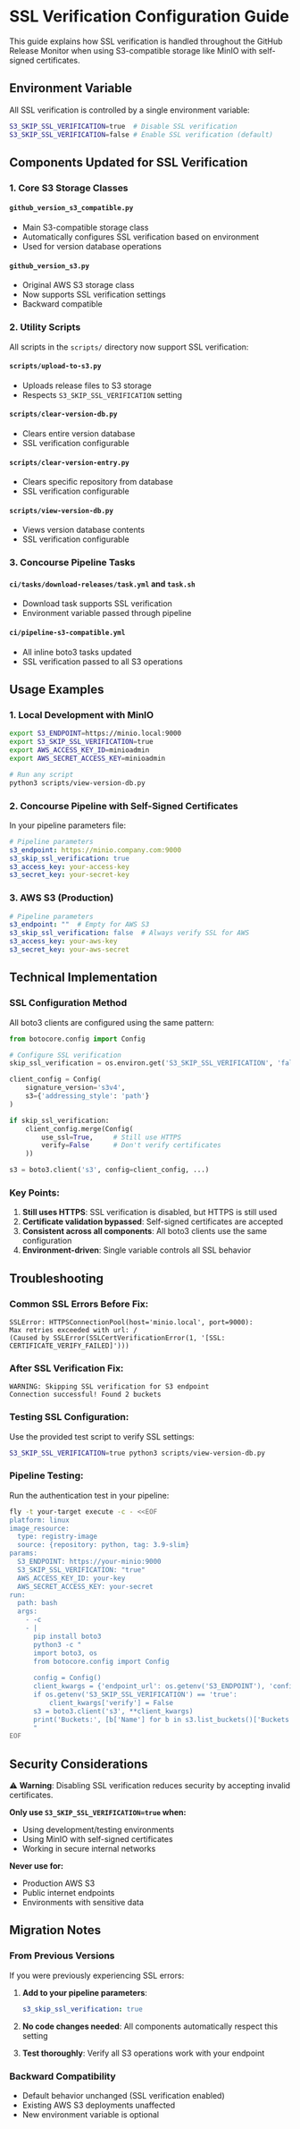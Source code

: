 # SSL Verification Configuration Guide

This guide explains how SSL verification is handled throughout the GitHub Release Monitor when using S3-compatible storage like MinIO with self-signed certificates.

## Environment Variable

All SSL verification is controlled by a single environment variable:

```bash
S3_SKIP_SSL_VERIFICATION=true  # Disable SSL verification
S3_SKIP_SSL_VERIFICATION=false # Enable SSL verification (default)
```

## Components Updated for SSL Verification

### 1. **Core S3 Storage Classes**

#### `github_version_s3_compatible.py`
- Main S3-compatible storage class
- Automatically configures SSL verification based on environment
- Used for version database operations

#### `github_version_s3.py`
- Original AWS S3 storage class
- Now supports SSL verification settings
- Backward compatible

### 2. **Utility Scripts**

All scripts in the `scripts/` directory now support SSL verification:

#### `scripts/upload-to-s3.py`
- Uploads release files to S3 storage
- Respects `S3_SKIP_SSL_VERIFICATION` setting

#### `scripts/clear-version-db.py`
- Clears entire version database
- SSL verification configurable

#### `scripts/clear-version-entry.py`
- Clears specific repository from database
- SSL verification configurable

#### `scripts/view-version-db.py`
- Views version database contents
- SSL verification configurable

### 3. **Concourse Pipeline Tasks**

#### `ci/tasks/download-releases/task.yml` and `task.sh`
- Download task supports SSL verification
- Environment variable passed through pipeline

#### `ci/pipeline-s3-compatible.yml`
- All inline boto3 tasks updated
- SSL verification passed to all S3 operations

## Usage Examples

### 1. **Local Development with MinIO**

```bash
export S3_ENDPOINT=https://minio.local:9000
export S3_SKIP_SSL_VERIFICATION=true
export AWS_ACCESS_KEY_ID=minioadmin
export AWS_SECRET_ACCESS_KEY=minioadmin

# Run any script
python3 scripts/view-version-db.py
```

### 2. **Concourse Pipeline with Self-Signed Certificates**

In your pipeline parameters file:

```yaml
# Pipeline parameters
s3_endpoint: https://minio.company.com:9000
s3_skip_ssl_verification: true
s3_access_key: your-access-key
s3_secret_key: your-secret-key
```

### 3. **AWS S3 (Production)**

```yaml
# Pipeline parameters
s3_endpoint: ""  # Empty for AWS S3
s3_skip_ssl_verification: false  # Always verify SSL for AWS
s3_access_key: your-aws-key
s3_secret_key: your-aws-secret
```

## Technical Implementation

### SSL Configuration Method

All boto3 clients are configured using the same pattern:

```python
from botocore.config import Config

# Configure SSL verification
skip_ssl_verification = os.environ.get('S3_SKIP_SSL_VERIFICATION', 'false').lower() == 'true'

client_config = Config(
    signature_version='s3v4',
    s3={'addressing_style': 'path'}
)

if skip_ssl_verification:
    client_config.merge(Config(
        use_ssl=True,     # Still use HTTPS
        verify=False      # Don't verify certificates
    ))

s3 = boto3.client('s3', config=client_config, ...)
```

### Key Points:

1. **Still uses HTTPS**: SSL verification is disabled, but HTTPS is still used
2. **Certificate validation bypassed**: Self-signed certificates are accepted
3. **Consistent across all components**: All boto3 clients use the same configuration
4. **Environment-driven**: Single variable controls all SSL behavior

## Troubleshooting

### Common SSL Errors Before Fix:

```
SSLError: HTTPSConnectionPool(host='minio.local', port=9000): 
Max retries exceeded with url: / 
(Caused by SSLError(SSLCertVerificationError(1, '[SSL: CERTIFICATE_VERIFY_FAILED]')))
```

### After SSL Verification Fix:

```
WARNING: Skipping SSL verification for S3 endpoint
Connection successful! Found 2 buckets
```

### Testing SSL Configuration:

Use the provided test script to verify SSL settings:

```bash
S3_SKIP_SSL_VERIFICATION=true python3 scripts/view-version-db.py
```

### Pipeline Testing:

Run the authentication test in your pipeline:

```bash
fly -t your-target execute -c - <<EOF
platform: linux
image_resource:
  type: registry-image
  source: {repository: python, tag: 3.9-slim}
params:
  S3_ENDPOINT: https://your-minio:9000
  S3_SKIP_SSL_VERIFICATION: "true"
  AWS_ACCESS_KEY_ID: your-key
  AWS_SECRET_ACCESS_KEY: your-secret
run:
  path: bash
  args:
    - -c
    - |
      pip install boto3
      python3 -c "
      import boto3, os
      from botocore.config import Config
      
      config = Config()
      client_kwargs = {'endpoint_url': os.getenv('S3_ENDPOINT'), 'config': config}
      if os.getenv('S3_SKIP_SSL_VERIFICATION') == 'true':
          client_kwargs['verify'] = False
      s3 = boto3.client('s3', **client_kwargs)
      print('Buckets:', [b['Name'] for b in s3.list_buckets()['Buckets']])
      "
EOF
```

## Security Considerations

⚠️ **Warning**: Disabling SSL verification reduces security by accepting invalid certificates.

**Only use `S3_SKIP_SSL_VERIFICATION=true` when:**
- Using development/testing environments
- Using MinIO with self-signed certificates
- Working in secure internal networks

**Never use for:**
- Production AWS S3
- Public internet endpoints
- Environments with sensitive data

## Migration Notes

### From Previous Versions

If you were previously experiencing SSL errors:

1. **Add to your pipeline parameters**:
   ```yaml
   s3_skip_ssl_verification: true
   ```

2. **No code changes needed**: All components automatically respect this setting

3. **Test thoroughly**: Verify all S3 operations work with your endpoint

### Backward Compatibility

- Default behavior unchanged (SSL verification enabled)
- Existing AWS S3 deployments unaffected
- New environment variable is optional
